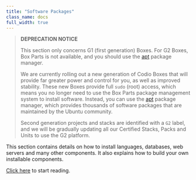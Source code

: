 ```yaml
---
title: "Software Packages"
class_name: docs
full_width: true
---
```


> **DEPRECATION NOTICE**
>
> This section only concerns G1 (first generation) Boxes. For G2 Boxes, Box Parts is not available, and you should use the [apt](https://help.ubuntu.com/community/AptGet/Howto) package manager.
>
> We are currently rolling out a new generation of Codio Boxes that will provide far greater power and control for you, as well as improved stability. These new Boxes provide full `sudo` (root) access, which means you no longer need to use the Box Parts package management system to install software. Instead, you can use the [apt](https://help.ubuntu.com/community/AptGet/Howto) package manager, which provides thousands of software packages that are maintained by the Ubuntu community.
>
> Second generation projects and stacks are identified with a `G2` label, and we will be gradually updating all our Certified Stacks, Packs and Units to use the G2 platform.

This section contains details on how to install languages, databases, web servers and many other components. It also explains how to build your own installable components.

[Click here](/docs/ide/boxes/installsw/default-installed/) to start reading.
